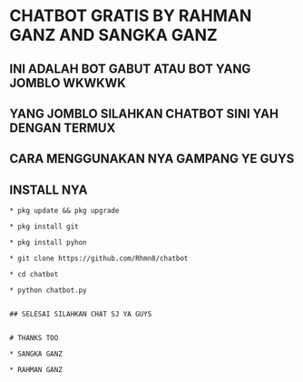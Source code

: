# CHATBOT GRATIS BY RAHMAN GANZ AND SANGKA GANZ

## INI ADALAH BOT GABUT ATAU BOT YANG JOMBLO WKWKWK

## YANG JOMBLO SILAHKAN CHATBOT SINI YAH DENGAN TERMUX

## CARA MENGGUNAKAN NYA GAMPANG YE GUYS







## INSTALL NYA
```
* pkg update && pkg upgrade

* pkg install git

* pkg install pyhon

* git clone https://github.com/Rhmn8/chatbot

* cd chatbot

* python chatbot.py


## SELESAI SILAHKAN CHAT SJ YA GUYS


# THANKS TOO 

* SANGKA GANZ

* RAHMAN GANZ
